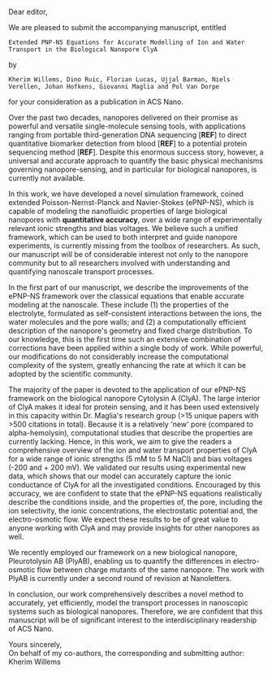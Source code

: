Dear editor,

We are pleased to submit the accompanying manuscript, entitled
```
Extended PNP-NS Equations for Accurate Modelling of Ion and Water Transport in the Biological Nanopore ClyA
```
by
```
Kherim Willems, Dino Ruic, Florian Lucas, Ujjal Barman, Niels Verellen, Johan Hofkens, Giovanni Maglia and Pol Van Dorpe
```
for your consideration as a publication in ACS Nano.

Over the past two decades, nanopores delivered on their promise as powerful and versatile single-molecule
sensing tools, with applications ranging from portable third-generation DNA sequencing [**REF**] to direct
quantitative biomarker detection from blood [**REF**] to a potential protein sequencing method [**REF**].
Despite this enormous success story, however, a universal and accurate approach to quantify the basic physical
mechanisms governing nanopore-sensing, and in particular for biological nanopores, is currently not available.

In this work, we have developed a novel simulation framework, coined extended Poisson-Nernst-Planck and
Navier-Stokes (ePNP-NS), which is capable of modeling the nanofluidic properties of large biological nanopores
with **quantitative accuracy**, over a wide range of experimentally relevant ionic strengths and bias
voltages. We believe such a unified framework, which can be used to both interpret and guide nanopore
experiments, is currently missing from the toolbox of researchers. As such, our manuscript will be of
considerable interest not only to the nanopore community but to all researchers involved with understanding
and quantifying nanoscale transport processes.

In the first part of our manuscript, we describe the improvements of the ePNP-NS framework over the classical
equations that enable accurate modeling at the nanoscale. These include (1) the properties of the electrolyte,
formulated as self-consistent interactions between the ions, the water molecules and the pore walls; and (2)
a computationally efficient description of the nanopore's geometry and fixed charge distribution. To our
knowledge, this is the first time such an extensive combination of corrections have been applied within a
single body of work. While powerful, our modifications do not considerably increase the computational
complexity of the system, greatly enhancing the rate at which it can be adopted by the scientific community.

The majority of the paper is devoted to the application of our ePNP-NS framework on the biological nanopore
Cytolysin A (ClyA). The large interior of ClyA makes it ideal for protein sensing, and it has been used
extensively in this capacity within Dr. Maglia's research group (>15 unique papers with >500 citations in
total). Because it is a relatively 'new' pore (compared to alpha-hemolysin), computational studies that
describe the properties are currently lacking. Hence, in this work, we aim to give the readers a comprehensive
overview of the ion and water transport properties of ClyA for a wide range of ionic strengths (5 mM to
5 M NaCl) and bias voltages (-200 and + 200 mV). We validated our results using experimental new data, which
shows that our model can accurately capture the ionic conductance of ClyA for all the investigated
conditions. Encouraged by this accuracy, we are confident to state that the ePNP-NS equations realistically
describe the conditions inside, and the properties of, the pore, including the ion selectivity, the ionic
concentrations, the electrostatic potential and, the electro-osmotic flow. We expect these results to be of
great value to anyone working with ClyA and may provide insights for other nanopores as well.

We recently employed our framework on a new biological nanopore, Pleurotolysin AB (PlyAB), enabling us to
quantify the differences in electro-osmotic flow between charge mutants of the same nanopore. The work with
PlyAB is currently under a second round of revision at Nanoletters.

In conclusion, our work comprehensively describes a novel method to accurately, yet efficiently, model the
transport processes in nanoscopic systems such as biological nanopores. Therefore, we are confident that this
manuscript will be of significant interest to the interdisciplinary readership of ACS Nano.

Yours sincerely,  
On behalf of my co-authors, the corresponding and submitting author:  
Kherim Willems
